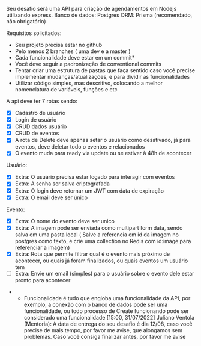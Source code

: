 Seu desafio será uma API para criação de agendamentos em Nodejs utilizando express.
Banco de dados: Postgres
ORM: Prisma (recomendado, não obrigatório)

Requisitos solicitados:
- Seu projeto precisa estar no github
- Pelo menos 2 branches ( uma dev e a master )
- Cada funcionalidade deve estar em um commit*
- Você deve seguir a padronização de conventional commits
- Tentar criar uma estrutura de pastas que faça sentido caso você precise implementar mudanças/atualizações, e para dividir as funcionalidades
- Utilizar código simples, mas descritivo, colocando a melhor nomenclatura de variáveis, funções e etc

A api deve ter 7 rotas sendo:
 - [X] Cadastro de usuário
 - [X] Login de usuário
 - [X] CRUD dados usuário
 - [X] CRUD de eventos
 - [X] A rota de Delete deve apenas setar o usuário como desativado, já para eventos, deve deletar todo o eventos e relacionados
 - [X] O evento muda para ready via update ou se estiver à 48h de acontecer

Usuário:
 - [X] Extra: O usuário precisa estar logado para interagir com eventos
 - [X] Extra: A senha ser salva criptografada 
 - [X] Extra: O login deve retornar um JWT com data de expiração
 - [X] Extra: O email deve ser único

Evento:
 - [X] Extra: O nome do evento deve ser unico
 - [X] Extra: A imagem pode ser enviada como multipart form data, sendo salva em uma pasta local ( Salve a referencia em id da imagem no postgres como texto, e crie uma collection no Redis com id:image para referenciar a imagem)
 - [X] Extra: Rota que permite filtrar qual é o evento mais próximo de acontecer, ou quais já foram finalizados, ou quais eventos um usuário tem
 - [ ] Extra: Envie um email (simples) para o usuário sobre o evento dele estar pronto para acontecer

* - Funcionalidade é tudo que engloba uma funcionalidade da API, por exemplo, a conexão com o banco de dados pode ser uma funcionalidade, ou todo processo de Create funcionando pode ser considerado uma funcionalidade
[15:00, 31/07/2022] Juliano Ventola (Mentoria): A data de entrega do seu desafio é dia 12/08, caso você precise de mais tempo, por favor me avise, que alongamos sem problemas. Caso você consiga finalizar antes, por favor me avise
